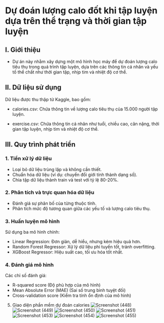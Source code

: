# Dự đoán lượng calo đốt khi tập luyện dựa trên thể trạng và thời gian tập luyện

## I. Giới thiệu

+ Dự án này nhằm xây dựng một mô hình học máy để dự đoán lượng calo tiêu thụ trong quá trình tập luyện, dựa trên các thông tin cá nhân và yếu tố thể chất như thời gian tập, nhịp tim và nhiệt độ cơ thể.

## II. Dữ liệu sử dụng
Dữ liệu được thu thập từ Kaggle, bao gồm:

+ calories.csv: Chứa thông tin về lượng calo tiêu thụ của 15.000 người tập luyện.

+ exercise.csv: Chứa thông tin cá nhân như tuổi, chiều cao, cân nặng, thời gian tập luyện, nhịp tim và nhiệt độ cơ thể.

## III. Quy trình phát triển
### 1. Tiền xử lý dữ liệu
+ Loại bỏ dữ liệu trùng lặp và không cần thiết.
+ Chuẩn hóa dữ liệu (ví dụ: chuyển đổi giới tính thành dạng số).
+ Chia tập dữ liệu thành train và test với tỷ lệ 80-20%.

### 2. Phân tích và trực quan hóa dữ liệu
+ Đánh giá sự phân bố của từng thuộc tính.
+ Phân tích mức độ tương quan giữa các yếu tố và lượng calo tiêu thụ.
  
### 3. Huấn luyện mô hình
Sử dụng ba mô hình chính:
+ Linear Regression: Đơn giản, dễ hiểu, nhưng kém hiệu quả hơn.
+ Random Forest Regressor: Xử lý dữ liệu phi tuyến tốt, tránh overfitting.
+ XGBoost Regressor: Hiệu suất cao, tối ưu hóa tốt nhất.
### 4. Đánh giá mô hình
Các chỉ số đánh giá:
+ R-squared score (Độ phù hợp của mô hình)
+ Mean Absolute Error (MAE) (Sai số trung bình tuyệt đối)
+ Cross-validation score (Kiểm tra tính ổn định của mô hình)

5. Giao diện phần mềm dự đoán calories
![Screenshot (448)](https://github.com/user-attachments/assets/261f6e3b-48fe-4c5a-87bc-87e35f211ae1)
![Screenshot (449)](https://github.com/user-attachments/assets/8eb5ef9a-2c52-4e4f-9a83-9eb716156e2d)
![Screenshot (450)](https://github.com/user-attachments/assets/873faa10-7226-4bc8-af6b-6882a9abfccd)
![Screenshot (451)](https://github.com/user-attachments/assets/df09a3d0-ef6d-4aff-8f0f-698c3554cc7e)
![Screenshot (453)](https://github.com/user-attachments/assets/d0220048-9436-4701-bdd9-4fc29fb78455)
![Screenshot (454)](https://github.com/user-attachments/assets/ea3463cf-da03-4cb7-ae2a-a41a513dd6fb)
![Screenshot (455)](https://github.com/user-attachments/assets/037dcf10-2416-4369-98d3-77c3a89c833f)


